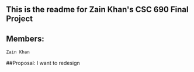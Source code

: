 ## This is the readme for Zain Khan's CSC 690 Final Project

## Members: 
	Zain Khan

##Proposal:
	I want to redesign 
